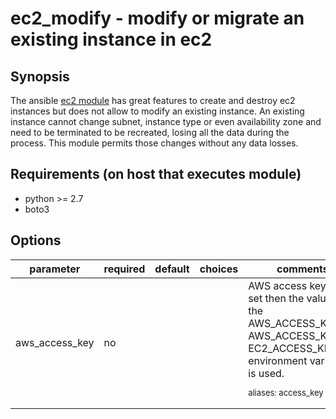 # ec2_modify - modify or migrate an existing instance in ec2

## Synopsis

The ansible [ec2 module](http://docs.ansible.com/ansible/ec2_module.html) has great features to create and destroy ec2 instances but does not allow to modify an existing instance.
An existing instance cannot change subnet, instance type or even availability zone and need to be terminated to be recreated, losing all the data during the process.
This module permits those changes without any data losses.

## Requirements (on host that executes module)

* python >= 2.7
* boto3

## Options

| parameter      | required    | default | choices | comments             |
|----------------|-------------|---------|---------|----------------------|
| aws_access_key | no          |         |         | AWS access key. If not set then the value of the AWS_ACCESS_KEY_ID, AWS_ACCESS_KEY or EC2_ACCESS_KEY environment variable is used.<p style="font-size:small;">aliases: access_key</p> |


